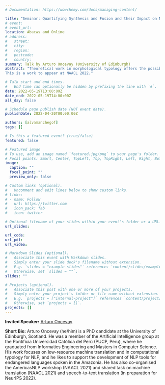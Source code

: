 ```yaml
---
# Documentation: https://wowchemy.com/docs/managing-content/

title: "Seminar: Quantifying Synthesis and Fusion and their Impact on Machine Translation"
# event:
# event_url:
location: Abacws and Online
# address:
#   street:
#   city:
#   region:
#   postcode:
#   country:
summary: Talk by Arturo Oncevay (University of Edinburgh)
abstract: "Theoretical work in morphological typology offers the possibility of measuring morphological diversity on a continuous scale. However, literature in NLP typically labels a whole language with a strict type of morphology, e.g. fusional or agglutinative. In this talk, we propose to reduce the theoretical rigidity of such claims, by quantifying the morphological typology at the word and segment level. We are going to discuss Payne (2017)'s approach to classify morphology using two indices: synthesis (from 1 for analytic to 3 or more for polysynthetic) and fusion (from 0 for agglutinative to 1 for fusional), how to compute them, and the relationship between machine translation performance and those degrees of synthesis and fusion at word (nouns and verbs for English-Turkish, and verbs in English-Spanish) and segment level (previous language pairs plus English-German in both directions).
This is a work to appear at NAACL 2022."

# Talk start and end times.
#   End time can optionally be hidden by prefixing the line with `#`.
date: 2022-05-19T13:00:00Z
date_end: 2022-05-19T14:00:00Z
all_day: false

# Schedule page publish date (NOT event date).
publishDate: 2022-04-20T00:00:00Z

authors: [alvamanchegof]
tags: []

# Is this a featured event? (true/false)
featured: false

# Featured image
# To use, add an image named `featured.jpg/png` to your page's folder. 
# Focal points: Smart, Center, TopLeft, Top, TopRight, Left, Right, BottomLeft, Bottom, BottomRight.
image:
  caption: ""
  focal_point: ""
  preview_only: false

# Custom links (optional).
#   Uncomment and edit lines below to show custom links.
# links:
# - name: Follow
#   url: https://twitter.com
#   icon_pack: fab
#   icon: twitter

# Optional filename of your slides within your event's folder or a URL.
url_slides:

url_code:
url_pdf:
url_video:

# Markdown Slides (optional).
#   Associate this event with Markdown slides.
#   Simply enter your slide deck's filename without extension.
#   E.g. `slides = "example-slides"` references `content/slides/example-slides.md`.
#   Otherwise, set `slides = ""`.
slides: ""

# Projects (optional).
#   Associate this post with one or more of your projects.
#   Simply enter your project's folder or file name without extension.
#   E.g. `projects = ["internal-project"]` references `content/project/deep-learning/index.md`.
#   Otherwise, set `projects = []`.
projects: []
---
```


**Invited Speaker:** [Arturo Oncevay](https://aoncevay.github.io/)

**Short Bio:**
Arturo Oncevay (he/him) is a PhD candidate at the University of Edinburgh, Scotland. He was a member of the Artificial Intelligence group at the Pontificia Universidad Católica del Perú (PUCP, Peru), where he graduated from Informatics Engineering and Masters in Computer Science. His work focuses on low-resource machine translation and in computational typology for NLP, and he likes to support the development of NLP tools for endangered languages spoken in the Amazonia. He has also co-organised the AmericasNLP workshop (NAACL 2021) and shared task on machine translation (NAACL 2021) and speech-to-text translation (in preparation for NeurIPS 2022).